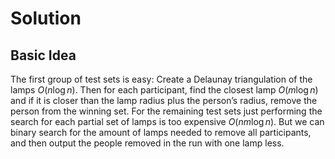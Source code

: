 # Solution

## Basic Idea

The first group of test sets is easy: Create a Delaunay triangulation of the lamps $O(n \log n)$. Then for each participant, find the closest lamp $O(m\log n)$ and if it is closer than the lamp radius plus the person’s radius, remove the person from the winning set. For the remaining test sets just performing the search for each partial set of lamps is too expensive $O(n m \log n)$. But we can binary search for the amount of lamps needed to remove all participants, and then output the people removed in the run with one lamp less.